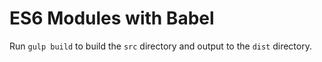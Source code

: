 # ES6 Modules with Babel

Run `gulp build` to build the `src` directory and output to the `dist` directory.